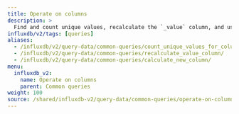 ```yaml
---
title: Operate on columns
description: >
  Find and count unique values, recalculate the `_value` column, and use values to calculate a new column.
influxdb/v2/tags: [queries]
aliases: 
  - /influxdb/v2/query-data/common-queries/count_unique_values_for_column/
  - /influxdb/v2/query-data/common-queries/recalculate_value_column/
  - /influxdb/v2/query-data/common-queries/calculate_new_column/
menu:
  influxdb_v2:
    name: Operate on columns
    parent: Common queries
weight: 100
source: /shared/influxdb-v2/query-data/common-queries/operate-on-columns.md
---
```


<!-- The content for this file is located at
// SOURCE content/shared/influxdb-v2/query-data/common-queries/operate-on-columns.md -->
